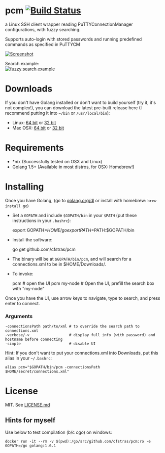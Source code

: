 # pcm [![Build Status](https://travis-ci.org/cfstras/pcm.svg?branch=master)](https://travis-ci.org/cfstras/pcm)
a Linux SSH client wrapper reading PuTTYConnectionManager configurations, with fuzzy searching.

Supports auto-login with stored passwords and running predefined commands as specified in PuTTYCM 

[![Screenshot](http://i.imgur.com/UrSlBvTl.png)](http://i.imgur.com/UrSlBvT.png)

Search example:  
[![fuzzy search example](http://i.imgur.com/qu8iJbMl.png)](http://i.imgur.com/qu8iJbM.png)

# Downloads

If you don't have Golang installed or don't want to build yourself (try it, it's not complex!), you can download the latest pre-built release here (I recommend putting it into `~/bin` or `/usr/local/bin`):

- Linux: [64 bit][linux-x64] or [32 bit][linux-x64]
- Mac OSX: [64 bit][osx-x64] or [32 bit][osx-x86]

[linux-x64]: https://github.com/cfstras/pcm/releases/download/1.1/pcm-linux-x64
[linux-x86]: https://github.com/cfstras/pcm/releases/download/1.1/pcm-linux-x86
[osx-x64]: https://github.com/cfstras/pcm/releases/download/1.1/pcm-osx-x64
[osx-x86]: https://github.com/cfstras/pcm/releases/download/1.1/pcm-osx-x86

# Requirements

- *nix (Successfully tested on OSX and Linux)
- Golang 1.5+ (Available in most distros, for OSX: Homebrew!)

# Installing

Once you have Golang, (go to [golang.org/dl](https://golang.org/dl/) or install with homebrew: `brew install go`)

- Set a `GOPATH` and include `$GOPATH/bin` in your `$PATH` (put these instructions in your `.bashrc`):

    export GOPATH=$HOME/go
    export PATH=$PATH:$GOPATH/bin

- Install the software:

    go get github.com/cfstras/pcm

- The binary will be at `$GOPATH/bin/pcm`, and will search for a connections.xml to be in $HOME/Downloads/.

- To invoke:

    pcm                          # open the UI
    pcm my-node                  # Open the UI, prefill the search box with "my-node"

Once you have the UI, use arrow keys to navigate, type to search, and press enter to connect.

### Arguments

    -connectionsPath path/to/xml # to override the search path to connections.xml
    -verbose/-v                  # display full info (with password) and hostname before connecting
    -simple                      # disable UI


Hint: If you don't want to put your connections.xml into Downloads, put this alias in your `~/.bashrc`:

    alias pcm="$GOPATH/bin/pcm -connectionsPath $HOME/secret/connections.xml"

# License
MIT. See [LICENSE.md](https://github.com/cfstras/pcm/LICENSE.md)

## Hints for myself

Use below to test compilation (b/c cgo) on windows:

    docker run -it --rm -v $(pwd):/go/src/github.com/cfstras/pcm:ro -e GOPATH=/go golang:1.6.1
